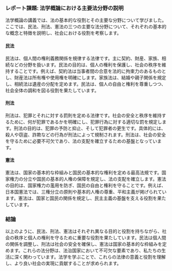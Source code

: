 ### レポート課題: 法学概論における主要法分野の説明

法学概論の講義では、法の基本的な役割とその主要な分野について学びました。ここでは、民法、刑法、憲法の三つの主要な法分野について、それぞれの基本的な概念と特徴を説明し、社会における役割を考察します。

#### 民法

民法は、個人間の権利義務関係を規律する法律です。主に契約、財産、家族、相続などの分野を扱います。民法の目的は、個人の権利を保護し、社会の秩序を維持することです。例えば、契約法は当事者間の合意を法的に拘束力のあるものとし、財産法は所有権や使用権を明確にします。家族法は、結婚や親子関係を規定し、相続法は遺産の分配を定めます。民法は、個人の自由と権利を尊重しつつ、社会全体の調和を図る役割を果たしています。

#### 刑法

刑法は、犯罪とそれに対する罰則を定める法律です。社会の安全と秩序を維持するために、何が犯罪であるかを明確にし、犯罪行為に対する適切な罰を規定します。刑法の目的は、犯罪の予防と抑止、そして犯罪者の更生です。具体的には、殺人や窃盗、詐欺などの行為が刑法によって規制されます。刑法は、社会の安全を守るために必要不可欠であり、法の支配を確立するための基盤となっています。

#### 憲法

憲法は、国家の基本的な枠組みと国民の基本的な権利を定める最高法規です。国家権力の分立や国民の基本的人権の保障を規定し、法の支配を確立します。憲法の目的は、国家権力の濫用を防ぎ、国民の自由と権利を守ることです。例えば、日本国憲法では、三権分立の原則や基本的人権の尊重、平和主義が掲げられています。憲法は、国家と国民の関係を規定し、民主主義の基盤を支える役割を果たしています。

### 結論

以上のように、民法、刑法、憲法はそれぞれ異なる目的と役割を持ちながら、社会の秩序と個人の権利を守るために重要な役割を果たしています。民法は個人間の関係を調整し、刑法は社会の安全を確保し、憲法は国家の基本的な枠組みを定めます。これらの法分野は、法治国家において不可欠な要素であり、私たちの生活に深く関わっています。法学を学ぶことで、これらの法律の意義と役割を理解し、より良い社会の実現に貢献することが求められます。